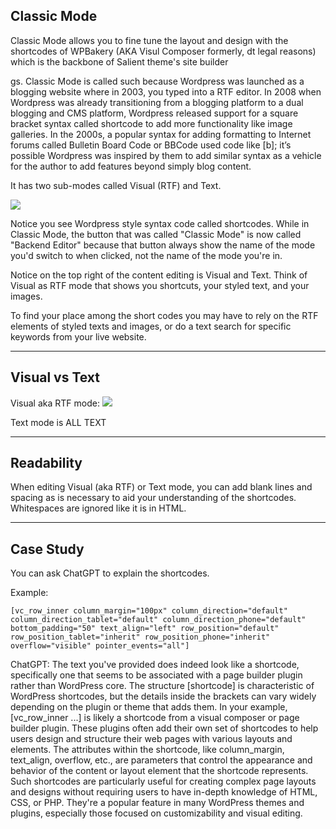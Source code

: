 
## Classic Mode

Classic Mode allows you to fine tune the layout and design with the shortcodes of WPBakery (AKA Visul Composer formerly, dt legal reasons) which is the backbone of Salient theme's site builder

gs. Classic Mode is called such because Wordpress was launched as a blogging website where in 2003, you typed into a RTF editor. In 2008 when Wordpress was already transitioning from a blogging platform to a dual blogging and CMS platform, Wordpress released support for a square bracket syntax called shortcode to add more functionality like image galleries. In the 2000s, a popular syntax for adding formatting to Internet forums called Bulletin Board Code or BBCode used code like [b]; it’s possible Wordpress was inspired by them to add similar syntax as a vehicle for the author to add features beyond simply blog content.

It has two sub-modes called Visual (RTF) and Text.

![](https://i.imgur.com/HYlCxhm.png)


Notice you see Wordpress style syntax code called shortcodes. While in Classic Mode, the button that was called "Classic Mode" is now called "Backend Editor" because that button always show the name of the mode you'd switch to when clicked, not the name of the mode you're in.

Notice on the top right of the content editing is Visual and Text. Think of Visual as RTF mode that shows you shortcuts, your styled text, and your images.

To find your place among the short codes you may have to rely on the RTF elements of styled texts and images, or do a text search for specific keywords from your live website.


----

## Visual vs Text

Visual aka RTF mode:
![](https://i.imgur.com/dzBy3ST.png)


Text mode is ALL TEXT


---

## Readability
When editing Visual (aka RTF) or Text mode, you can add blank lines and spacing as is necessary to aid your understanding of the shortcodes. Whitespaces are ignored like it is in HTML.

----

## Case Study

You can ask ChatGPT to explain the shortcodes.

Example:
```
[vc_row_inner column_margin="100px" column_direction="default" column_direction_tablet="default" column_direction_phone="default" bottom_padding="50" text_align="left" row_position="default" row_position_tablet="inherit" row_position_phone="inherit" overflow="visible" pointer_events="all"]
```

ChatGPT:
The text you've provided does indeed look like a shortcode, specifically one that seems to be associated with a page builder plugin rather than WordPress core. The structure [shortcode] is characteristic of WordPress shortcodes, but the details inside the brackets can vary widely depending on the plugin or theme that adds them.
In your example, [vc_row_inner ...] is likely a shortcode from a visual composer or page builder plugin. These plugins often add their own set of shortcodes to help users design and structure their web pages with various layouts and elements. The attributes within the shortcode, like column_margin, text_align, overflow, etc., are parameters that control the appearance and behavior of the content or layout element that the shortcode represents.
Such shortcodes are particularly useful for creating complex page layouts and designs without requiring users to have in-depth knowledge of HTML, CSS, or PHP. They're a popular feature in many WordPress themes and plugins, especially those focused on customizability and visual editing.